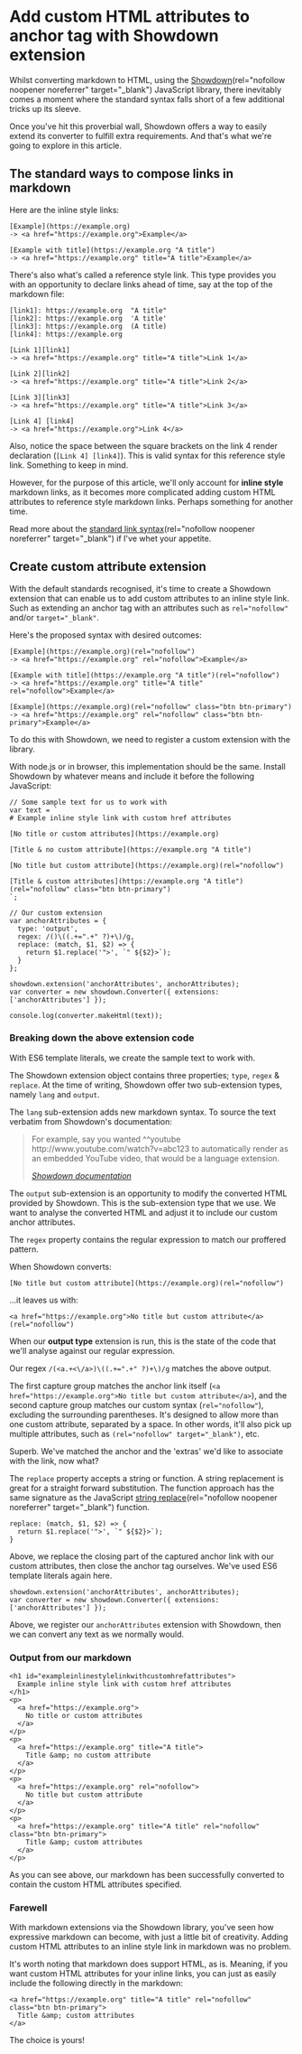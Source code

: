 # Add custom HTML attributes to anchor tag with Showdown extension

Whilst converting markdown to HTML, using the
[Showdown](https://github.com/showdownjs/showdown)(rel="nofollow noopener noreferrer" target="_blank")
JavaScript library, there inevitably comes a moment where the standard syntax falls short of a few additional tricks
up its sleeve. 

Once you've hit this proverbial wall, Showdown offers a way to easily extend its converter to fulfill extra requirements.
And that's what we're going to explore in this article. 

## The standard ways to compose links in markdown

Here are the inline style links:

```
[Example](https://example.org)
-> <a href="https://example.org">Example</a>

[Example with title](https://example.org "A title")
-> <a href="https://example.org" title="A title">Example</a>
```

There's also what's called a reference style link. This type provides you with an opportunity to declare
links ahead of time, say at the top of the markdown file:

```
[link1]: https://example.org  "A title"
[link2]: https://example.org  'A title'
[link3]: https://example.org  (A title)
[link4]: https://example.org

[Link 1][link1]
-> <a href="https://example.org" title="A title">Link 1</a>

[Link 2][link2]
-> <a href="https://example.org" title="A title">Link 2</a>

[Link 3][link3]
-> <a href="https://example.org" title="A title">Link 3</a>

[Link 4] [link4]
-> <a href="https://example.org">Link 4</a>
```

Also, notice the space between the square brackets on the link 4 render declaration (`[Link 4] [link4]`). This is valid
syntax for this reference style link. Something to keep in mind.

However, for the purpose of this article, we'll only account for **inline style** markdown links, as it becomes
more complicated adding custom HTML attributes to reference style markdown links. Perhaps something for another time.

Read more about the
[standard link syntax](http://daringfireball.net/projects/markdown/syntax#link)(rel="nofollow noopener noreferrer" target="_blank")
if I've whet your appetite.

## Create custom attribute extension

With the default standards recognised, it's time to create a Showdown extension that can enable us to add custom
attributes to an inline style link. Such as extending an anchor tag with an attributes such as `rel="nofollow"` and/or
`target="_blank"`. 

Here's the proposed syntax with desired outcomes:

```
[Example](https://example.org)(rel="nofollow")
-> <a href="https://example.org" rel="nofollow">Example</a>

[Example with title](https://example.org "A title")(rel="nofollow")
-> <a href="https://example.org" title="A title" rel="nofollow">Example</a>

[Example](https://example.org)(rel="nofollow" class="btn btn-primary")
-> <a href="https://example.org" rel="nofollow" class="btn btn-primary">Example</a>
```

To do this with Showdown, we need to register a custom extension with the library.

With node.js or in browser, this implementation should be the same. Install Showdown by whatever means and include
it before the following JavaScript:

<pre><code class="javascript">// Some sample text for us to work with
var text = `
# Example inline style link with custom href attributes

[No title or custom attributes](https://example.org)

[Title & no custom attribute](https://example.org "A title")

[No title but custom attribute](https://example.org)(rel="nofollow")

[Title & custom attributes](https://example.org "A title")(rel="nofollow" class="btn btn-primary")
`;

// Our custom extension
var anchorAttributes = {
  type: 'output',
  regex: /(<a.+<\/a>)\((.+=".+" ?)+\)/g,
  replace: (match, $1, $2) => {
    return $1.replace('">', `" ${$2}>`);
  }
};

showdown.extension('anchorAttributes', anchorAttributes);
var converter = new showdown.Converter({ extensions: ['anchorAttributes'] });

console.log(converter.makeHtml(text));</code></pre>

### Breaking down the above extension code

With ES6 template literals, we create the sample text to work with.

The Showdown extension object contains three properties; `type`, `regex` & `replace`. At the time of writing, 
Showdown offer two sub-extension types, namely `lang` and `output`. 

The `lang` sub-extension adds new markdown syntax. To source the text verbatim from Showdown's documentation:

<blockquote>
  <p>
    For example, say you wanted ^^youtube http://www.youtube.com/watch?v=abc123 to automatically
    render as an embedded YouTube video, that would be a language extension.
  </p>
  <footer>
    <cite>
      <a href="https://github.com/showdownjs/showdown/wiki/Extensions#type-propertyrequired" rel="nofollow noopener noreferrer" target="_blank">
        Showdown documentation
      </a>
    </cite>
  </footer>
</blockquote>

The `output` sub-extension is an opportunity to modify the converted HTML provided by Showdown. This is the
sub-extension type that we use. We want to analyse the converted HTML and adjust it to include our custom
anchor attributes.

The `regex` property contains the regular expression to match our proffered pattern.

When Showdown converts:
```
[No title but custom attribute](https://example.org)(rel="nofollow")
```

...it leaves us with:
```
<a href="https://example.org">No title but custom attribute</a>(rel="nofollow")
```
When our **output type** extension is run, this is the state of the code that we'll analyse against our
regular expression.

Our regex `/(<a.+<\/a>)\((.+=".+" ?)+\)/g` matches the above output. 

The first capture group matches the anchor
link itself (`<a href="https://example.org">No title but custom attribute</a>`), and the second capture group matches
our custom syntax (`rel="nofollow"`), excluding the surrounding parentheses. It's designed to allow more than one
custom attribute, separated by a space. In other words, it'll also pick up multiple attributes, such as
`(rel="nofollow" target="_blank")`, etc.

Superb. We've matched the anchor and the 'extras' we'd like to associate with the link, now what?

The `replace` property accepts a string or function. A string replacement is great for a straight forward
substitution. The function approach has the same signature as the JavaScript
[string replace](https://developer.mozilla.org/en-US/docs/Web/JavaScript/Reference/Global_Objects/String/replace)(rel="nofollow noopener noreferrer" target="_blank")
function. 

```
replace: (match, $1, $2) => {
  return $1.replace('">', `" ${$2}>`);
}
```
Above, we replace the closing part of the captured anchor link with our custom attributes, then close the anchor
tag ourselves. We've used ES6 template literals again here. 

```
showdown.extension('anchorAttributes', anchorAttributes);
var converter = new showdown.Converter({ extensions: ['anchorAttributes'] });
```

Above, we register our `anchorAttributes` extension with Showdown, then we can convert any text as we normally
would.

### Output from our markdown

```
<h1 id="exampleinlinestylelinkwithcustomhrefattributes">
  Example inline style link with custom href attributes
</h1>
<p>
  <a href="https://example.org">
    No title or custom attributes
  </a>
</p>
<p>
  <a href="https://example.org" title="A title">
    Title &amp; no custom attribute
  </a>
</p>
<p>
  <a href="https://example.org" rel="nofollow">
    No title but custom attribute
  </a>
</p>
<p>
  <a href="https://example.org" title="A title" rel="nofollow" class="btn btn-primary">
    Title &amp; custom attributes
  </a>
</p>
```

As you can see above, our markdown has been successfully converted to contain the custom HTML attributes
specified.

### Farewell

With markdown extensions via the Showdown library, you've seen how expressive markdown can become, with just a little
bit of creativity. Adding custom HTML attributes to an inline style link in markdown was no problem.

It's worth noting that markdown does support HTML, as is. Meaning, if you want custom HTML attributes for your inline
links, you can just as easily include the following directly in the markdown:

```
<a href="https://example.org" title="A title" rel="nofollow" class="btn btn-primary">
  Title &amp; custom attributes
</a>
```

The choice is yours!
